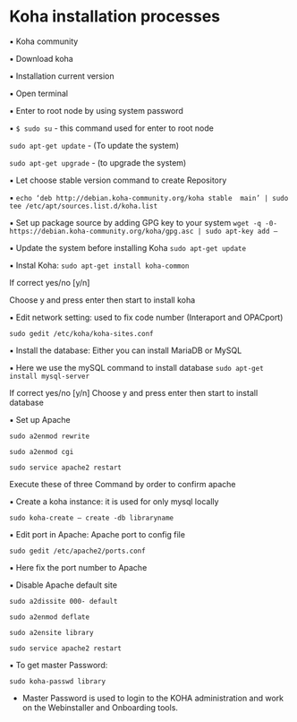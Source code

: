 # Koha installation processes

▪ Koha community 

▪ Download koha

▪ Installation current version 

▪ Open terminal

▪ Enter to root node by using system password

▪ ``$ sudo su`` - this command used for enter to root 
node

``sudo apt-get update`` - (To update the system)

``sudo apt-get upgrade`` - (to upgrade the system) 

▪ Let choose stable version command to create Repository

▪ ``echo ‘deb http://debian.koha-community.org/koha stable 
main’ | sudo tee /etc/apt/sources.list.d/koha.list``

▪ Set up package source by adding GPG key to your system 
``wget -q -0- https://debian.koha-community.org/koha/gpg.asc | sudo apt-key add –``

▪ Update the system before installing Koha 
 ``sudo apt-get update``

▪ Instal Koha:
 ``sudo apt-get install koha-common``

If correct yes/no [y/n] 

Choose y and press enter then start to install koha 

▪ Edit network setting: used to fix code number
 (Interaport and OPACport) 

 ``sudo gedit /etc/koha/koha-sites.conf``

▪ Install the database: Either you can install MariaDB or MySQL

▪ Here we use the mySQL command to install database
 ``sudo apt-get install mysql-server``

If correct yes/no [y/n]
Choose y and press enter then start to install database 

▪ Set up Apache

 ``sudo a2enmod rewrite``

 ``sudo a2enmod cgi``

 ``sudo service apache2 restart``

Execute these of three Command by order to confirm apache

▪ Create a koha instance: it is used for only mysql locally

 ``sudo koha-create – create -db libraryname``

▪ Edit port in Apache: Apache port to config file 

 ``sudo gedit /etc/apache2/ports.conf``

▪ Here fix the port number to Apache

▪ Disable Apache default site

 ``sudo a2dissite 000- default`` 

 ``sudo a2enmod deflate``

 ``sudo a2ensite library``

 ``sudo service apache2 restart``

▪ To get master Password:

 ``sudo koha-passwd library``

- Master Password is used to login to the KOHA administration and work on the Webinstaller and Onboarding tools. 
